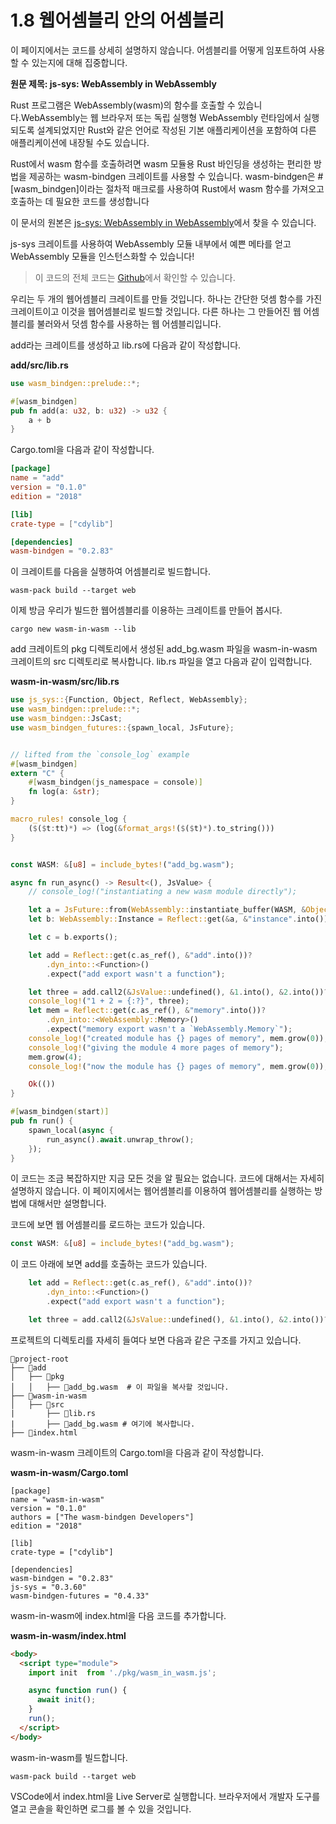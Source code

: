 # 1.8 웹어셈블리 안의 어셈블리

이 페이지에서는 코드를 상세히 설명하지 않습니다. 어셈블리를 어떻게 임포트하여 사용할 수 있는지에 대해 집중합니다. 

**원문 제목: js-sys: WebAssembly in WebAssembly**

Rust 프로그램은 WebAssembly(wasm)의 함수를 호출할 수 있습니다.WebAssembly는 웹 브라우저 또는 독립 실행형 WebAssembly 런타임에서 실행되도록 설계되었지만 Rust와 같은 언어로 작성된 기본 애플리케이션을 포함하여 다른 애플리케이션에 내장될 수도 있습니다.

Rust에서 wasm 함수를 호출하려면 wasm 모듈용 Rust 바인딩을 생성하는 편리한 방법을 제공하는 wasm-bindgen 크레이트를 사용할 수 있습니다. wasm-bindgen은 #[wasm_bindgen]이라는 절차적 매크로를 사용하여 Rust에서 wasm 함수를 가져오고 호출하는 데 필요한 코드를 생성합니다


이 문서의 원본은 [js-sys: WebAssembly in WebAssembly](https://rustwasm.github.io/docs/wasm-bindgen/examples/wasm-in-wasm.html)에서 찾을 수 있습니다.

js-sys 크레이트를 사용하여 WebAssembly 모듈 내부에서 예쁜 메타를 얻고 WebAssembly 모듈을 인스턴스화할 수 있습니다!


> 이 코드의 전체 코드는 [Github](https://github.com/latteonterrace/rust-wasm-in-wasm)에서 확인할 수 있습니다.

우리는 두 개의 웹어셈블리 크레이트를 만들 것입니다. 하나는 간단한 덧셈 함수를 가진 크레이트이고 이것을 웹어셈블리로 빌드할 것입니다.  다른 하나는 그 만들어진 웹 어셈블리를 불러와서 덧셈 함수를 사용하는 웹 어셈블리입니다. 


add라는 크레이트를 생성하고 lib.rs에 다음과 같이 작성합니다.



**add/src/lib.rs**  
```rust
use wasm_bindgen::prelude::*;

#[wasm_bindgen]
pub fn add(a: u32, b: u32) -> u32 {
    a + b
}
```

Cargo.toml을 다음과 같이 작성합니다. 
```toml
[package]
name = "add"
version = "0.1.0"
edition = "2018"

[lib]
crate-type = ["cdylib"]

[dependencies]
wasm-bindgen = "0.2.83"
```
이 크레이트를 다음을 실행하여 어셈블리로 빌드합니다.

```shell
wasm-pack build --target web
```
이제 방금 우리가 빌드한 웹어셈블리를 이용하는 크레이트를 만들어 봅시다.

```shell
cargo new wasm-in-wasm --lib
```


add 크레이트의 pkg 디렉토리에서 생성된 add_bg.wasm 파일을 wasm-in-wasm 크레이트의 src 디렉토리로 복사합니다. lib.rs 파일을 열고 다음과 같이 입력합니다. 

**wasm-in-wasm/src/lib.rs**    
```rust
use js_sys::{Function, Object, Reflect, WebAssembly};
use wasm_bindgen::prelude::*;
use wasm_bindgen::JsCast;
use wasm_bindgen_futures::{spawn_local, JsFuture};


// lifted from the `console_log` example
#[wasm_bindgen]
extern "C" {
    #[wasm_bindgen(js_namespace = console)]
    fn log(a: &str);
}

macro_rules! console_log {
    ($($t:tt)*) => (log(&format_args!($($t)*).to_string()))
}


const WASM: &[u8] = include_bytes!("add_bg.wasm");

async fn run_async() -> Result<(), JsValue> {
    // console_log!("instantiating a new wasm module directly");

    let a = JsFuture::from(WebAssembly::instantiate_buffer(WASM, &Object::new())).await?;
    let b: WebAssembly::Instance = Reflect::get(&a, &"instance".into())?.dyn_into()?;

    let c = b.exports();

    let add = Reflect::get(c.as_ref(), &"add".into())?
        .dyn_into::<Function>()
        .expect("add export wasn't a function");

    let three = add.call2(&JsValue::undefined(), &1.into(), &2.into())?;
    console_log!("1 + 2 = {:?}", three);
    let mem = Reflect::get(c.as_ref(), &"memory".into())?
        .dyn_into::<WebAssembly::Memory>()
        .expect("memory export wasn't a `WebAssembly.Memory`");
    console_log!("created module has {} pages of memory", mem.grow(0));
    console_log!("giving the module 4 more pages of memory");
    mem.grow(4);
    console_log!("now the module has {} pages of memory", mem.grow(0));

    Ok(())
}

#[wasm_bindgen(start)]
pub fn run() {
    spawn_local(async {
        run_async().await.unwrap_throw();
    });
}
```

이 코드는 조금 복잡하지만 지금 모든 것을 알 필요는 없습니다. 코드에 대해서는 자세히 설명하지 않습니다. 이 페이지에서는 웹어셈블리를 이용하여 웹어셈블리를 실행하는 방법에 대해서만 설명합니다.  


코드에 보면 웹 어셈블리를 로드하는 코드가 있습니다. 
```rust
const WASM: &[u8] = include_bytes!("add_bg.wasm");
```
이 코드 아래에 보면 add를 호출하는 코드가 있습니다. 
```rust
    let add = Reflect::get(c.as_ref(), &"add".into())?
        .dyn_into::<Function>()
        .expect("add export wasn't a function");

    let three = add.call2(&JsValue::undefined(), &1.into(), &2.into())?;
```    

프로젝트의 디렉토리를 자세히 들여다 보면 다음과 같은 구조를 가지고 있습니다. 

```shell
📂project-root
├── 📂add
│   ├── 📂pkg
│   │   ├── 📄add_bg.wasm  # 이 파일을 복사할 것입니다. 
├── 📂wasm-in-wasm
│   ├── 📂src
|       ├── 📄lib.rs
|       ├── 📄add_bg.wasm # 여기에 복사합니다. 
├── 📄index.html
```


wasm-in-wasm 크레이트의 Cargo.toml을 다음과 같이 작성합니다. 

**wasm-in-wasm/Cargo.toml**
```shell
[package]
name = "wasm-in-wasm"
version = "0.1.0"
authors = ["The wasm-bindgen Developers"]
edition = "2018"

[lib]
crate-type = ["cdylib"]

[dependencies]
wasm-bindgen = "0.2.83"
js-sys = "0.3.60"
wasm-bindgen-futures = "0.4.33"
```

wasm-in-wasm에 index.html을 다음 코드를 추가합니다. 

**wasm-in-wasm/index.html**    
```html
<body>
  <script type="module">
    import init  from './pkg/wasm_in_wasm.js';

    async function run() {
      await init();
    }
    run();
  </script>
</body>
```
wasm-in-wasm를 빌드합니다. 
```shell
wasm-pack build --target web
```

VSCode에서 index.html을  Live Server로 실행합니다. 브라우저에서 개발자 도구를 열고 콘솔을 확인하면 로그를 볼 수 있을 것입니다. 

